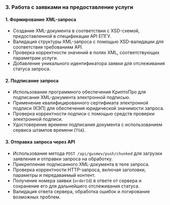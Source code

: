 ### 3. **Работа с заявками на предоставление услуги**

#### 1. **Формирование XML-запроса**  

- Создание XML-документа в соответствии с XSD-схемой, предоставленной в спецификации API ЕПГУ.
- Валидация структуры XML-запроса с помощью XSD-валидации для соответствия требованиям API.
- Проверка корректности значений в полях XML, соответствующих параметрам услуги.
- Добавление уникального идентификатора заявки для отслеживания статуса запроса.

#### 2. **Подписание запроса**  

- Использование программного обеспечения КриптоПро для подписания XML-документа электронной подписью.
- Применение квалифицированного сертификата электронной подписи (КЭП) для обеспечения юридической значимости запроса.
- Проверка корректности подписи с помощью средств проверки электронной подписи.
- Удостоверение времени подписания документа с использованием сервиса штампов времени (`TSA`).

#### 3. **Отправка запроса через API**  

- Использование метода `POST /api/gusmev/push/chunked` для загрузки заявления и отправки запроса на обработку.
- Прикрепление подписанного XML-документа в теле запроса.
- Проверка корректности HTTP-запроса, включая заголовки, параметры и передаваемый контент.
- Получение номера заявки (`orderId`) в ответе от сервера и сохранение его для дальнейшего отслеживания статуса.
- Валидация ответа сервера, обработка ошибок и логирование возможных проблем.
